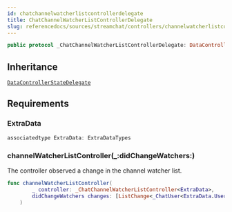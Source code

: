 ```yaml
---
id: chatchannelwatcherlistcontrollerdelegate 
title: ChatChannelWatcherListControllerDelegate
slug: referencedocs/sources/streamchat/controllers/channelwatcherlistcontroller/chatchannelwatcherlistcontrollerdelegate
---
```


``` swift
public protocol _ChatChannelWatcherListControllerDelegate: DataControllerStateDelegate 
```

## Inheritance

[`DataControllerStateDelegate`](../DataControllerStateDelegate)

## Requirements

### ExtraData

``` swift
associatedtype ExtraData: ExtraDataTypes
```

### channelWatcherListController(\_:​didChangeWatchers:​)

The controller observed a change in the channel watcher list.

``` swift
func channelWatcherListController(
        _ controller: _ChatChannelWatcherListController<ExtraData>,
        didChangeWatchers changes: [ListChange<_ChatUser<ExtraData.User>>]
    )
```
